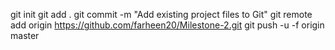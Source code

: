 git init
git add .
git commit -m "Add existing project files to Git"
git remote add origin https://github.com/farheen20/Milestone-2.git
git push -u -f origin master
